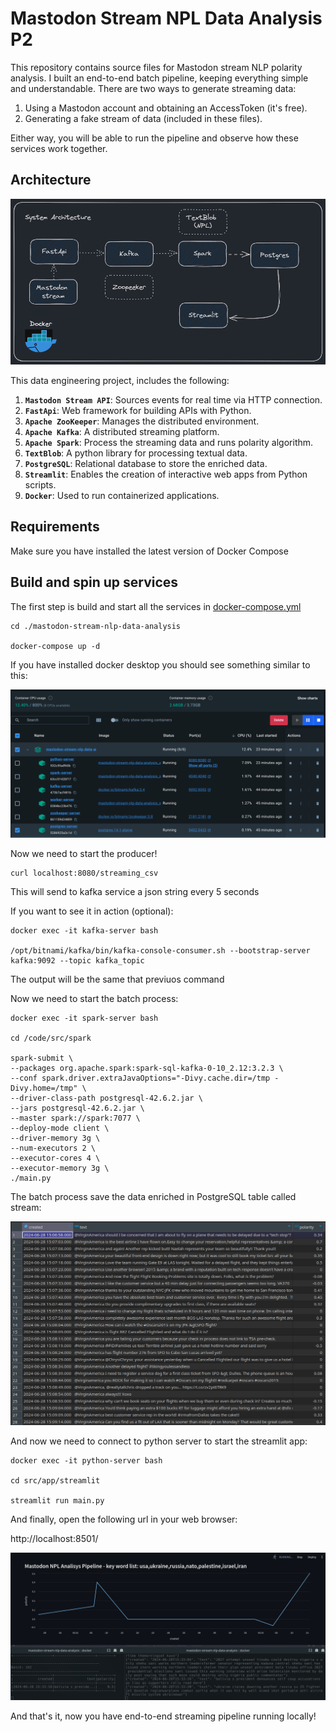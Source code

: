 # Mastodon Stream NPL Data Analysis P2

This repository contains source files for Mastodon stream NLP polarity analysis. I built an end-to-end batch pipeline, keeping everything simple and understandable. There are two ways to generate streaming data:

1. Using a Mastodon account and obtaining an AccessToken (it's free).
2. Generating a fake stream of data (included in these files).

Either way, you will be able to run the pipeline and observe how these services work together.


## Architecture

![alt text](assets/diagram.png "P2")

This data engineering project, includes the following:

1. **`Mastodon Stream API`**: Sources events for real time via HTTP connection.
2. **`FastApi`**: Web framework for building APIs with Python. 
3. **`Apache ZooKeeper`**: Manages the distributed environment.
4. **`Apache Kafka`**: A distributed streaming platform.
5. **`Apache Spark`**: Process the streaming data and runs polarity algorithm.
6. **`TextBlob`**: A python library for processing textual data.
7. **`PostgreSQL`**: Relational database to store the enriched data.
8. **`Streamlit`**: Enables the creation of interactive web apps from Python scripts.
9. **`Docker`**: Used to run containerized applications.


## Requirements

Make sure you have installed the latest version of Docker Compose

## Build and spin up services

The first step is build and start all the services in [docker-compose.yml](docker-compose.yml)

```
cd ./mastodon-stream-nlp-data-analysis

docker-compose up -d
```

If you have installed docker desktop you should see something similar to this:

![alt text](assets/docker.png)

Now we need to start the producer!

```
curl localhost:8080/streaming_csv
```

This will send to kafka service a json string every 5 seconds

If you want to see it in action (optional):

```
docker exec -it kafka-server bash

/opt/bitnami/kafka/bin/kafka-console-consumer.sh --bootstrap-server kafka:9092 --topic kafka_topic
```

The output will be the same that previuos command

Now we need to start the batch process:

```
docker exec -it spark-server bash  

cd /code/src/spark

spark-submit \  
--packages org.apache.spark:spark-sql-kafka-0-10_2.12:3.2.3 \  
--conf spark.driver.extraJavaOptions="-Divy.cache.dir=/tmp -Divy.home=/tmp" \  
--driver-class-path postgresql-42.6.2.jar \  
--jars postgresql-42.6.2.jar \  
--master spark://spark:7077 \  
--deploy-mode client \  
--driver-memory 3g \  
--num-executors 2 \  
--executor-cores 4 \  
--executor-memory 3g \  
./main.py
```

The batch process save the data enriched in PostgreSQL table called stream:

![alt text](assets/postgresql.png)

And now we need to connect to python server to start the streamlit app:

```
docker exec -it python-server bash  

cd src/app/streamlit  

streamlit run main.py
```

And finally, open the following url in your web browser:

http://localhost:8501/

![alt text](assets/streamlit.gif)

And that's it, now you have end-to-end streaming pipeline running locally!



